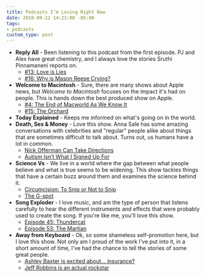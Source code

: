 ```yaml
---
title: Podcasts I’m Loving Right Now
date: 2018-09-22 14:23:00 -05:00
tags:
- podcasts
custom_type: post
---
```



- **Reply All** - Been listening to this podcast from the first episode. PJ and Alex have great chemistry, and I always love the stories Sruthi Pinnamaneni reports on.
  - [#13: Love is Lies](https://www.gimletmedia.com/reply-all/13-love-is-lies)
  - [#16: Why is Mason Reese Crying?](https://www.gimletmedia.com/reply-all/16-why-is-mason-reese-crying)
- **Welcome to Macintosh** - Sure, there are many shows about Apple news, but *Welcome to Macintosh* focuses on the impact it's had on people. This is hands down the best produced show on Apple.
  - [#4: The End of Macworld As We Know It](https://www.macintosh.fm/episodes/4)
  - [#15: The Orchard](https://www.macintosh.fm/episodes/15)
- **Today Explained** - Keeps me informed on what's going on in the world.
- **Death, Sex & Money** - Love this show. Anna Sale has some amazing conversations with celebrities and "regular" people alike about things that are sometimes difficult to talk about. Turns out, us humans have a lot in common.
  - [Nick Offerman Can Take Directions](http://www.wnycstudios.org/story/nick-offerman-death-sex-money/)
  - [Autism Isn’t What I Signed Up For](http://www.wnyc.org/story/autism-death-sex-money/)
- **Science Vs** - We live in a world where the gap between what people believe and what is true seems to be widening. This show tackles things that have a certain buzz around them and examines the science behind it.
  - [Circumcision: To Snip or Not to Snip](https://www.gimletmedia.com/science-vs/circumcision-to-snip-or-not-to-snip)
  - [The G-spot](https://www.gimletmedia.com/science-vs/6-the-g-spot)
- **Song Exploder** - I love music, and am the type of person that listens carefully to hear the different instruments and effects that were probably used to create the song. If you're like me, you'll love this show.
  - [Episode 45: Thundercat](http://songexploder.net/thundercat)
  - [Episode 53: The Martian](http://songexploder.net/the-martian)
- **Away from Keyboard** - Ok, so some shameless self-promotion here, but I love this show. Not only am I proud of the work I've put into it, in a short amount of time, I've had the chance to tell the stories of some great people.
  - [Ashley Baxter is excited about… insurance?](https://changelog.com/afk/3)
  - [Jeff Robbins is an actual rockstar](https://changelog.com/afk/4)
